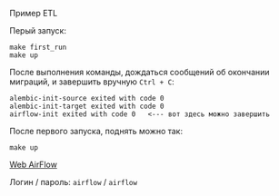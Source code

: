 Пример ETL

Перый запуск:
```
make first_run
make up
```
После выполнения команды, дождаться сообщений об окончании миграций, и завершить вручную `Ctrl + C`:
```
alembic-init-source exited with code 0
alembic-init-target exited with code 0
airflow-init exited with code 0   <--- вот здесь можно завершить
```

После первого запуска, поднять можно так:
```
make up
```

[Web AirFlow](http://localhost:8080/)

Логин / пароль: `airflow` / `airflow`

